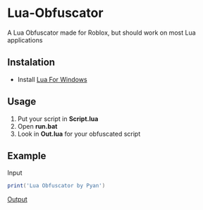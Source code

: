 # Lua-Obfuscator

A Lua Obfuscator made for Roblox, but should work on most Lua applications

## Instalation

- Install [Lua For Windows](https://github.com/rjpcomputing/luaforwindows/releases/)

## Usage

1. Put your script in **Script.lua**
2. Open **run.bat**
3. Look in **Out.lua** for your obfuscated script

## Example

Input

```lua
print('Lua Obfuscator by Pyan')
```

[Output](https://paste.sh/8n7oxDXy#ZiNbqtJEwfS-W8nW6sbPNlm6)
